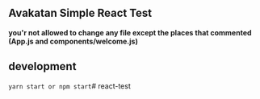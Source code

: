 ## Avakatan Simple React Test
**you'r not allowed to change any file except the places that commented (App.js and components/welcome.js)**

## development
``yarn start or npm start``# react-test

